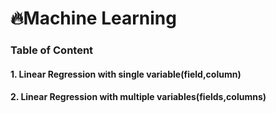 # 🔥Machine Learning
### Table of Content
#### 1. Linear Regression with single variable(field,column)
#### 2. Linear Regression with multiple variables(fields,columns)
